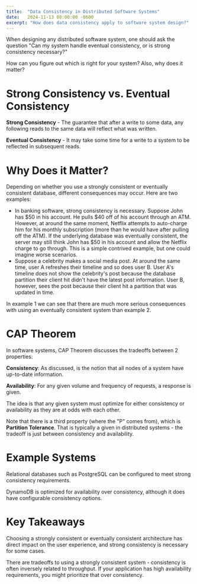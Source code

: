 ```yaml
---
title:  "Data Consistency in Distributed Software Systems"
date:   2024-11-13 08:00:00 -0600
excerpt: "How does data consistency apply to software system design?"
---
```

When designing any distributed software system, one should ask the question "Can my system handle eventual consistency, or is strong consistency necessary?"

How can you figure out which is right for your system? Also, why does it matter?

# Strong Consistency vs. Eventual Consistency
**Strong Consistency** - The guarantee that after a write to some data, any following reads to the same data will reflect what was written. 

**Eventual Consistency** - It may take some time for a write to a system to be reflected in subsequent reads. 

# Why Does it Matter?
Depending on whether you use a strongly consistent or eventually consistent database, different consequences may occur. Here are two examples:

- In banking software, strong consistency is necessary. Suppose John has $50 in his account. He pulls $40 off of his account through an ATM. However, at around the same moment, Netflix attempts to auto-charge him for his monthly subscription (more than he would have after pulling off the ATM). If the underlying database was eventually consistent, the server may still think John has $50 in his account and allow the Netflix charge to go through. This is a simple contrived example, but one could imagine worse scenarios.
- Suppose a celebrity makes a social media post. At around the same time, user A refreshes their timeline and so does user B. User A's timeline does not show the celebrity's post because the database partition their client hit didn't have the latest post information. User B, however, sees the post because their client hit a partition that was updated in time. 

In example 1 we can see that there are much more serious consequences with using an eventually consistent system than example 2. 

# CAP Theorem 
In software systems, CAP Theorem discusses the tradeoffs between 2 properties:

**Consistency**: As discussed, is the notion that all nodes of a system have up-to-date information.

**Availability**: For any given volume and frequency of requests, a response is given. 

The idea is that any given system must optimize for either consistency or availability as they are at odds with each other.

Note that there is a third property (where the "P" comes from), which is **Partition Tolerance**. That is typically a given in distributed systems - the tradeoff is just between consistency and availability. 

# Example Systems
Relational databases such as PostgreSQL can be configured to meet strong consistency requirements. 

DynamoDB is optimized for availability over consistency, although it does have configurable consistency options. 

# Key Takeaways
Choosing a strongly consistent or eventually consistent architecture has direct impact on the user experience, and strong consistency is necessary for some cases.

There are tradeoffs to using a strongly consistent system - consistency is often inversely related to throughput. If your application has high availability requirements, you might prioritize that over consistency. 


